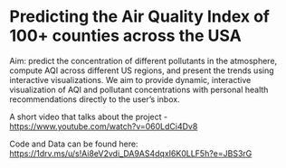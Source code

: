 # Predicting the Air Quality Index of 100+ counties across the USA

Aim: predict the concentration of different pollutants in the atmosphere, compute AQI across different US regions, and present the trends using interactive visualizations. We aim to provide dynamic, interactive visualization of AQI and pollutant concentrations with personal health recommendations directly to the user’s inbox.

A short video that talks about the project - https://www.youtube.com/watch?v=060LdCi4Dv8

Code and Data can be found here: https://1drv.ms/u/s!Ai8eV2vdi_DA9AS4dqxI6K0LLF5h?e=JBS3rG
